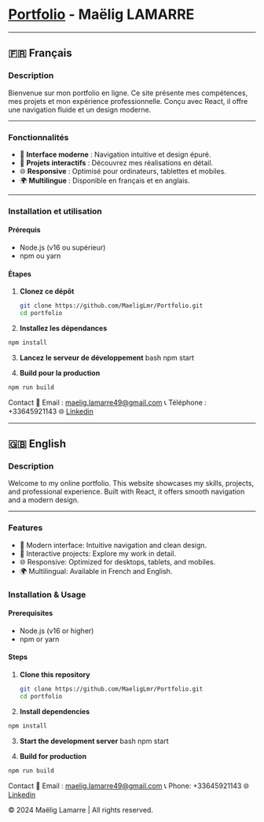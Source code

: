 # [Portfolio](https://www.maelig-lamarre.fr) - Maëlig LAMARRE

---

## 🇫🇷 Français

### Description  
Bienvenue sur mon portfolio en ligne. Ce site présente mes compétences, mes projets et mon expérience professionnelle. Conçu avec React, il offre une navigation fluide et un design moderne.

---

### Fonctionnalités
- 🎨 **Interface moderne** : Navigation intuitive et design épuré.  
- 📂 **Projets interactifs** : Découvrez mes réalisations en détail.  
- 🌐 **Responsive** : Optimisé pour ordinateurs, tablettes et mobiles.  
- 🌍 **Multilingue** : Disponible en français et en anglais.

---

### Installation et utilisation  

#### Prérequis
- Node.js (v16 ou supérieur)
- npm ou yarn

#### Étapes
1. **Clonez ce dépôt**  
   ```bash
   git clone https://github.com/MaeligLmr/Portfolio.git
   cd portfolio
2. **Installez les dépendances**
 ```bash
npm install
```
3. **Lancez le serveur de développement**
bash
npm start

4. **Build pour la production**
```bash
npm run build
```

Contact
📧 Email : maelig.lamarre49@gmail.com
📞 Téléphone : +33645921143
🌐 [Linkedin](https://www.linkedin.com/in/maëlig-lamarre-aa9351258)

---

## 🇬🇧 English
### Description
Welcome to my online portfolio. This website showcases my skills, projects, and professional experience. Built with React, it offers smooth navigation and a modern design.

--- 
### Features
- 🎨 Modern interface: Intuitive navigation and clean design.
- 📂 Interactive projects: Explore my work in detail.
- 🌐 Responsive: Optimized for desktops, tablets, and mobiles.
- 🌍 Multilingual: Available in French and English.

### Installation & Usage
#### Prerequisites
- Node.js (v16 or higher)
- npm or yarn

#### Steps
1. **Clone this repository**  
   ```bash
   git clone https://github.com/MaeligLmr/Portfolio.git
   cd portfolio
2. **Install  dependencies**
 ```bash
npm install
```
3. **Start the development server**
bash
npm start

4. **Build for production**
```bash
npm run build
```

Contact
📧 Email : maelig.lamarre49@gmail.com
📞 Phone: +33645921143
🌐 [Linkedin](https://www.linkedin.com/in/maëlig-lamarre-aa9351258)

© 2024 Maëlig Lamarre | All rights reserved.
